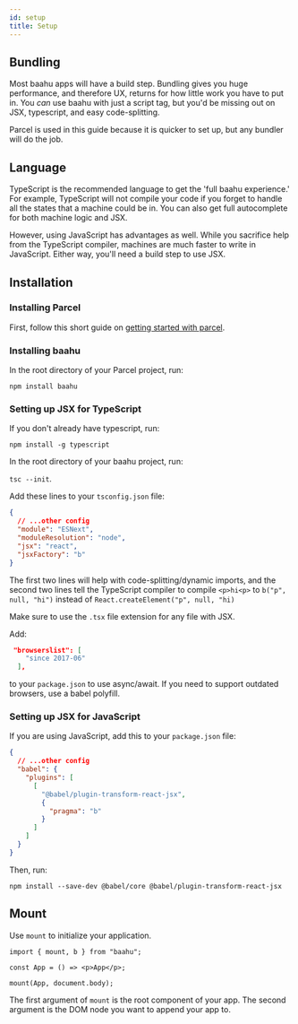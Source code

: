 ```yaml
---
id: setup
title: Setup
---
```


## Bundling

Most baahu apps will have a build step. Bundling gives you huge performance, and therefore UX, returns for how little work you have to put in. You _can_ use baahu with just a script tag, but you'd be missing out on JSX, typescript, and easy code-splitting.

Parcel is used in this guide because it is quicker to set up, but any bundler will do the job.

## Language

TypeScript is the recommended language to get the 'full baahu experience.' For example, TypeScript will not compile your code if you forget to handle all the states that a machine could be in. You can also get full autocomplete for both machine logic and JSX.

However, using JavaScript has advantages as well. While you sacrifice help from the TypeScript compiler, machines are much faster to write in JavaScript. Either way, you'll need a build step to use JSX.

## Installation

### Installing Parcel

First, follow this short guide on [getting started with parcel](https://parceljs.org/getting_started.html).

### Installing baahu

In the root directory of your Parcel project, run:

`npm install baahu`

### Setting up JSX for TypeScript

If you don't already have typescript, run:

`npm install -g typescript`

In the root directory of your baahu project, run:

`tsc --init`.

Add these lines to your `tsconfig.json` file:

```json
{
  // ...other config
  "module": "ESNext",
  "moduleResolution": "node",
  "jsx": "react",
  "jsxFactory": "b"
}
```

The first two lines will help with code-splitting/dynamic imports, and the second two lines tell the TypeScript compiler to compile `<p>hi<p>` to `b("p", null, "hi")` instead of `React.createElement("p", null, "hi)`

Make sure to use the `.tsx` file extension for any file with JSX.

Add:

```json
 "browserslist": [
    "since 2017-06"
  ],
```

to your `package.json` to use async/await. If you need to support outdated browsers, use a babel polyfill.

### Setting up JSX for JavaScript

If you are using JavaScript, add this to your `package.json` file:

```json
{
  // ...other config
  "babel": {
    "plugins": [
      [
        "@babel/plugin-transform-react-jsx",
        {
          "pragma": "b"
        }
      ]
    ]
  }
}
```

Then, run:

`npm install --save-dev @babel/core @babel/plugin-transform-react-jsx`

## Mount

Use `mount` to initialize your application.

```tsx
import { mount, b } from "baahu";

const App = () => <p>App</p>;

mount(App, document.body);
```

The first argument of `mount` is the root component of your app. The second argument is the DOM node you want to append your app to.
